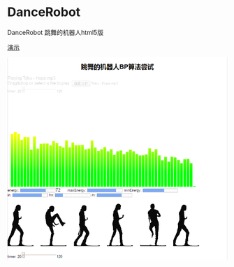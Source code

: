 # DanceRobot
DanceRobot 跳舞的机器人html5版

[演示](http://heiliuer.github.io/DanceRobot)

![我擦，图不见了](preview.png)